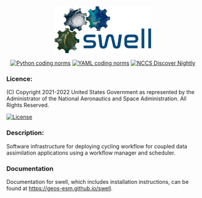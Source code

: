 <div
  align="center"
>
<img
  src="https://github.com/GEOS-ESM/swell/blob/develop/etc/logo/SwellLogo%400.33x.png"
  width="50%"
/>

[![Python coding norms](https://github.com/GEOS-ESM/swell/actions/workflows/python_coding_norms.yml/badge.svg)](https://github.com/GEOS-ESM/swell/actions/workflows/python_coding_norms.yml)
[![YAML coding norms](https://github.com/GEOS-ESM/swell/actions/workflows/yaml_coding_norms.yml/badge.svg)](https://github.com/GEOS-ESM/swell/actions/workflows/yaml_coding_norms.yml)
[![NCCS Discover Nightly](https://github.com/GEOS-ESM/swell/actions/workflows/discover_nightly.yml/badge.svg)](https://github.com/GEOS-ESM/swell/actions/workflows/discover_nightly.yml)

</div>

### Licence:

(C) Copyright 2021-2022 United States Government as represented by the Administrator of the National
Aeronautics and Space Administration. All Rights Reserved.

[![License](https://img.shields.io/badge/License-Apache%202.0-blue.svg)](https://opensource.org/licenses/Apache-2.0)


### Description:

Software infrastructure for deploying cycling workflow for coupled data assimilation applications
using a workflow manager and scheduler.

### Documentation

Documentation for swell, which includes installation instructions, can be found at <a href="https://geos-esm.github.io/swell" target="_blank">https://geos-esm.github.io/swell</a>.
